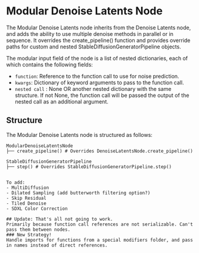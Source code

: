 # Modular Denoise Latents Node
The Modular Denoise Latents node inherits from the Denoise Latents node, and adds the ability to use multiple denoise methods in parallel or in sequence. It overrides the create_pipeline() function and provides override paths for custom and nested StableDiffusionGeneratorPipeline objects.  

The modular input field of the node is a list of nested dictionaries, each of which contains the following fields:
- `function`: Reference to the function call to use for noise prediction.
- `kwargs`: Dictionary of keyword arguments to pass to the function call.
- `nested call` : None OR another nested dictionary with the same structure. If not None, the function call will be passed the output of the nested call as an additional argument.

## Structure
The Modular Denoise Latents node is structured as follows:
```
ModularDenoiseLatentsNode
├── create_pipeline() # Overrides DenoiseLatentsNode.create_pipeline()

StableDiffusionGeneratorPipeline
├── step() # Overrides StableDiffusionGeneratorPipeline.step()


To add:  
- MultiDiffusion
- Dilated Sampling (add butterworth filtering option?)
- Skip Residual
- Tiled Denoise
- SDXL Color Correction

## Update: That's all not going to work.  
Primarily because function call references are not serializable. Can't pass them between nodes.  
### New Strategy!
Handle imports for functions from a special modifiers folder, and pass in names instead of direct references.